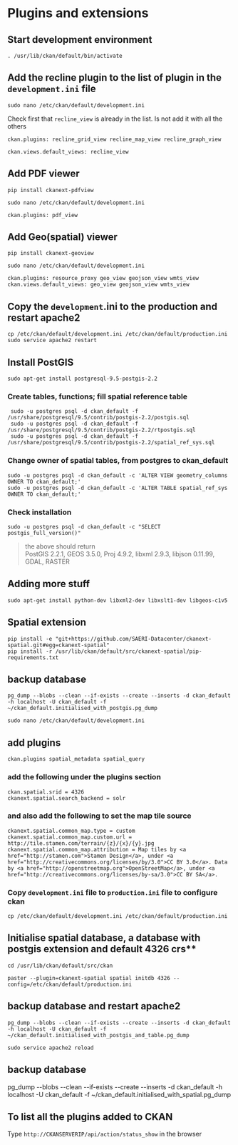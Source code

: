 # Plugins and extensions

## Start development environment

    . /usr/lib/ckan/default/bin/activate

## Add the recline plugin to the list of plugin in the `development.ini` file

    sudo nano /etc/ckan/default/development.ini

Check first that `recline_view` is already in the list. Is not add it with all the others

    ckan.plugins: recline_grid_view recline_map_view recline_graph_view

    ckan.views.default_views: recline_view

## Add PDF viewer

    pip install ckanext-pdfview

    sudo nano /etc/ckan/default/development.ini

    ckan.plugins: pdf_view

## Add Geo(spatial) viewer

    pip install ckanext-geoview

    sudo nano /etc/ckan/default/development.ini

    ckan.plugins: resource_proxy geo_view geojson_view wmts_view
    ckan.views.default_views: geo_view geojson_view wmts_view

## Copy the `development`.ini to the production and restart apache2

    cp /etc/ckan/default/development.ini /etc/ckan/default/production.ini
    sudo service apache2 restart

## Install PostGIS

    sudo apt-get install postgresql-9.5-postgis-2.2

### Create tables, functions; fill spatial reference table

     sudo -u postgres psql -d ckan_default -f /usr/share/postgresql/9.5/contrib/postgis-2.2/postgis.sql
     sudo -u postgres psql -d ckan_default -f /usr/share/postgresql/9.5/contrib/postgis-2.2/rtpostgis.sql
     sudo -u postgres psql -d ckan_default -f /usr/share/postgresql/9.5/contrib/postgis-2.2/spatial_ref_sys.sql

### Change owner of spatial tables, from postgres to ckan_default

    sudo -u postgres psql -d ckan_default -c 'ALTER VIEW geometry_columns OWNER TO ckan_default;'
    sudo -u postgres psql -d ckan_default -c 'ALTER TABLE spatial_ref_sys OWNER TO ckan_default;'

### Check installation

    sudo -u postgres psql -d ckan_default -c "SELECT postgis_full_version()"

> the above should return  
PostGIS 2.2.1, GEOS 3.5.0, Proj 4.9.2, libxml 2.9.3, libjson 0.11.99, GDAL, RASTER

## Adding more stuff

    sudo apt-get install python-dev libxml2-dev libxslt1-dev libgeos-c1v5

## Spatial extension

    pip install -e "git+https://github.com/SAERI-Datacenter/ckanext-spatial.git#egg=ckanext-spatial"
    pip install -r /usr/lib/ckan/default/src/ckanext-spatial/pip-requirements.txt

## backup database

    pg_dump --blobs --clean --if-exists --create --inserts -d ckan_default -h localhost -U ckan_default -f ~/ckan_default.initialised_with_postgis.pg_dump

    sudo nano /etc/ckan/default/development.ini

## add plugins

    ckan.plugins spatial_metadata spatial_query

### add the following under the plugins section

    ckan.spatial.srid = 4326
    ckanext.spatial.search_backend = solr

### and also add the following to set the map tile source

    ckanext.spatial.common_map.type = custom
    ckanext.spatial.common_map.custom.url = http://tile.stamen.com/terrain/{z}/{x}/{y}.jpg
    ckanext.spatial.common_map.attribution = Map tiles by <a href="http://stamen.com">Stamen Design</a>, under <a href="http://creativecommons.org/licenses/by/3.0">CC BY 3.0</a>. Data by <a href="http://openstreetmap.org">OpenStreetMap</a>, under <a href="http://creativecommons.org/licenses/by-sa/3.0">CC BY SA</a>.

### Copy `development.ini` file to `production.ini` file to configure ckan

    cp /etc/ckan/default/development.ini /etc/ckan/default/production.ini

## Initialise spatial database, a database with postgis extension and default 4326 crs**

    cd /usr/lib/ckan/default/src/ckan

    paster --plugin=ckanext-spatial spatial initdb 4326 --config=/etc/ckan/default/production.ini

## backup database and restart apache2

    pg_dump --blobs --clean --if-exists --create --inserts -d ckan_default -h localhost -U ckan_default -f ~/ckan_default.initialised_with_postgis_and_table.pg_dump

    sudo service apache2 reload

## backup database

  pg_dump --blobs --clean --if-exists --create --inserts -d ckan_default -h localhost -U ckan_default -f ~/ckan_default.initialised_with_spatial.pg_dump


## To list all the plugins added to CKAN

Type `http://CKANSERVERIP/api/action/status_show` in the browser
